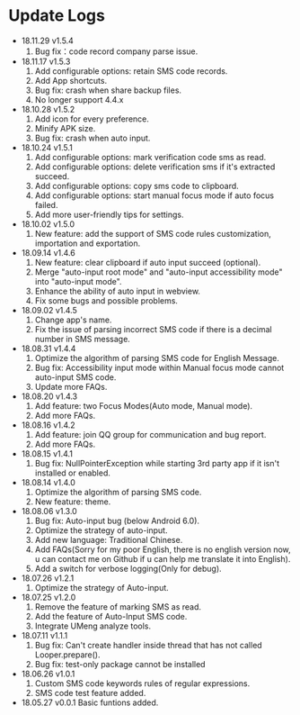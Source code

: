 # Update Logs
- 18.11.29 v1.5.4
  1. Bug fix：code record company parse issue.
- 18.11.17 v1.5.3
  1. Add configurable options: retain SMS code records.
  2. Add App shortcuts.
  3. Bug fix: crash when share backup files.
  4. No longer support 4.4.x
- 18.10.28 v1.5.2
  1. Add icon for every preference.
  2. Minify APK size.
  3. Bug fix: crash when auto input.
- 18.10.24 v1.5.1
  1. Add configurable options: mark verification code sms as read.
  2. Add configurable options: delete verification sms if it's extracted succeed.
  3. Add configurable options: copy sms code to clipboard.
  4. Add configurable options: start manual focus mode if auto focus failed.
  5. Add more user-friendly tips for settings.
- 18.10.02 v1.5.0
  1. New feature: add the support of SMS code rules customization, importation and exportation.
- 18.09.14 v1.4.6
  1. New feature: clear clipboard if auto input succeed (optional).
  2. Merge "auto-input root mode" and "auto-input accessibility mode" into "auto-input mode".
  3. Enhance the ability of auto input in webview.
  4. Fix some bugs and possible problems.
- 18.09.02 v1.4.5
  1. Change app's name.
  2. Fix the issue of parsing incorrect SMS code if there is a decimal number in SMS message.
- 18.08.31 v1.4.4
  1. Optimize the algorithm of parsing SMS code for English Message.
  2. Bug fix: Accessibility input mode within Manual focus mode cannot auto-input SMS code.
  3. Update more FAQs.
- 18.08.20 v1.4.3
  1. Add feature: two Focus Modes(Auto mode, Manual mode).
  2. Add more FAQs.
- 18.08.16 v1.4.2
  1. Add feature: join QQ group for communication and bug report.
  2. Add more FAQs.
- 18.08.15 v1.4.1
  1. Bug fix: NullPointerException while starting 3rd party app if it isn't installed or enabled.
- 18.08.14 v1.4.0
  1. Optimize the algorithm of parsing SMS code.
  2. New feature: theme.
- 18.08.06 v1.3.0
  1. Bug fix: Auto-input bug (below Android 6.0).
  2. Optimize the strategy of auto-input.
  3. Add new language: Traditional Chinese.
  4. Add FAQs(Sorry for my poor English, there is no english version now, u can contact me on Github if u can help me translate it into English).
  5. Add a switch for verbose logging(Only for debug).
- 18.07.26 v1.2.1
  1. Optimize the strategy of Auto-input.
- 18.07.25 v1.2.0
  1. Remove the feature of marking SMS as read.
  2. Add the feature of Auto-Input SMS code.
  3. Integrate UMeng analyze tools.
- 18.07.11 v1.1.1
  1. Bug fix: Can't create handler inside thread that has not called Looper.prepare().
  2. Bug fix: test-only package cannot be installed
- 18.06.26 v1.0.1 
  1. Custom SMS code keywords rules of regular expressions.
  2. SMS code test feature added.
- 18.05.27 v0.0.1 Basic funtions added.